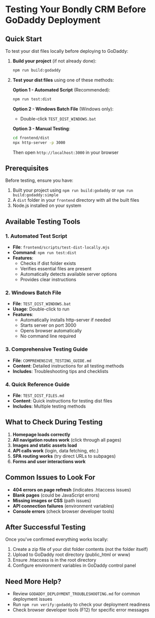 # Testing Your Bondly CRM Before GoDaddy Deployment

## Quick Start

To test your dist files locally before deploying to GoDaddy:

1. **Build your project** (if not already done):
   ```bash
   npm run build:godaddy
   ```

2. **Test your dist files** using one of these methods:

   **Option 1 - Automated Script** (Recommended):
   ```bash
   npm run test:dist
   ```

   **Option 2 - Windows Batch File** (Windows only):
   - Double-click `TEST_DIST_WINDOWS.bat`

   **Option 3 - Manual Testing**:
   ```bash
   cd frontend/dist
   npx http-server -p 3000
   ```
   Then open `http://localhost:3000` in your browser

## Prerequisites

Before testing, ensure you have:
1. Built your project using `npm run build:godaddy` or `npm run build:godaddy:simple`
2. A `dist` folder in your `frontend` directory with all the built files
3. Node.js installed on your system

## Available Testing Tools

### 1. Automated Test Script
- **File**: `frontend/scripts/test-dist-locally.mjs`
- **Command**: `npm run test:dist`
- **Features**:
  - Checks if dist folder exists
  - Verifies essential files are present
  - Automatically detects available server options
  - Provides clear instructions

### 2. Windows Batch File
- **File**: `TEST_DIST_WINDOWS.bat`
- **Usage**: Double-click to run
- **Features**:
  - Automatically installs http-server if needed
  - Starts server on port 3000
  - Opens browser automatically
  - No command line required

### 3. Comprehensive Testing Guide
- **File**: `COMPREHENSIVE_TESTING_GUIDE.md`
- **Content**: Detailed instructions for all testing methods
- **Includes**: Troubleshooting tips and checklists

### 4. Quick Reference Guide
- **File**: `TEST_DIST_FILES.md`
- **Content**: Quick instructions for testing dist files
- **Includes**: Multiple testing methods

## What to Check During Testing

1. **Homepage loads correctly**
2. **All navigation routes work** (click through all pages)
3. **Images and static assets load**
4. **API calls work** (login, data fetching, etc.)
5. **SPA routing works** (try direct URLs to subpages)
6. **Forms and user interactions work**

## Common Issues to Look For

- **404 errors on page refresh** (indicates .htaccess issues)
- **Blank pages** (could be JavaScript errors)
- **Missing images or CSS** (path issues)
- **API connection failures** (environment variables)
- **Console errors** (check browser developer tools)

## After Successful Testing

Once you've confirmed everything works locally:
1. Create a zip file of your dist folder contents (not the folder itself)
2. Upload to GoDaddy root directory (public_html or www)
3. Ensure .htaccess is in the root directory
4. Configure environment variables in GoDaddy control panel

## Need More Help?

- Review `GODADDY_DEPLOYMENT_TROUBLESHOOTING.md` for common deployment issues
- Run `npm run verify:godaddy` to check your deployment readiness
- Check browser developer tools (F12) for specific error messages